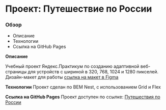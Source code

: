 # Проект: Путешествие по России

### Обзор
* Описание
* Технологии
* Ссылка на GitHub Pages

**Описание**

Учебный проект Яндекс.Практикум по созданию адаптивной веб-страницы для устройств с шириной в 320, 768, 1024 и 1280 пикселей.
Дизайн-макет для работы [ссылка на макет в Figma](https://www.figma.com/file/5S2WSbEFL6awjVWJ0NWL8Q/Sprint-3_-Russia-_-desktop-mobile?node-id=28503%3A0)

**Технологии**
Проект сделан по BEM Nest, с использованием  Grid и Flex

**Ссылка на GitHub Pages**
Проект доступен по ссылке:
[Путешествия по России](https://tinypng.com/)
